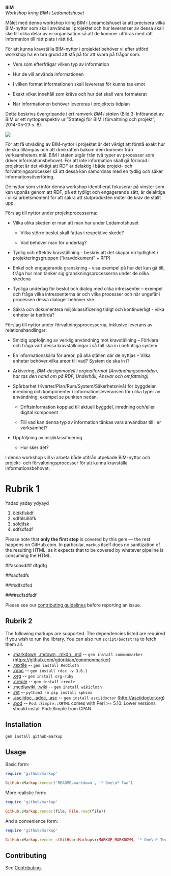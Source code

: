 **BIM**  
*Workshop kring BIM i Ledamotshuset*

Målet med denna workshop kring BIM i Ledamotshuset är att precisera vilka
BIM-nyttor som skall användas i projektet och hur leveranser av dessa skall ske
till olika delar av er organisation så att de kommer utföras med rätt
information till rätt plats i rätt tid.

För att kunna kravställa BIM-nyttor i projektet behöver vi efter utförd workshop
ha en bra grund att stå på för att svara på frågor som:

-   Vem som efterfrågar vilken typ av information

-   Hur de vill använda informationen

-   I vilken format informationen skall levereras för kunna tas emot

-   Exakt vilket innehåll som krävs och hur det skall vara formaterat

-   När informationen behöver levereras i projektets tidplan

Detta beskrivs övergripande i ert ramverk *BIM i state*n (Bild 3: Införandet av
BIM ur ett nyttoperspektiv ur ”Strategi för BIM i förvaltning och projekt”,
2014-05-23 s. 8).

![](media/64a16bf224c5ad6d55e676e63f2cf2c0.png)

För att få utväxling av BIM-nyttor i projektet är det viktigt att förstå exakt
hur de ska tillämpas och att drivkraften bakom dem kommer från verksamhetens
mål. BIM i staten utgår från två typer av processer som driver
informationsbehovet. För att inte information skall gå förlorad i projektet är
det viktigt att RDF är delaktig i både projekt- och förvaltningsprocesser så att
dessa kan samordnas med en tydlig och säker informationsöverföring.

De nyttor som vi inför denna workshop identifierat fokuserar på vinster som kan
uppnås genom att RDF, på ett tydligt och engagerande sätt, är delaktiga i olika
arbetsmoment för att säkra att slutprodukten möter de krav de ställt upp.

Förslag till nyttor under projektprocesserna:

-   Vilka olika skeden er man att man har under Ledamotshuset

    -   Vilka större beslut skall fattas i respektive skede?

    -   Vad behöver man för underlag?

-   Tydlig och effektiv kravställning - beskriv att det skapar en tydlighet i
    projekteringsgruppen (”kravdokument” + RFP)

-   Enkel och engagerande granskning – visa exempel på hur det kan gå till,
    fråga hur man tänker sig granskningsprocesserna under de olika skedena

-   Tydliga underlag för beslut och dialog med olika intressenter – exempel och
    fråga vilka intressenterna är och vilka processer och när ungefär i
    processen dessa dialoger behöver ske

-   Säkra och dokumentera miljöklassificering tidigt och kontinuerligt - vilka
    enheter är berörda?

Förslag till nyttor under förvaltningsprocesserna, inklusive leverans av
relationshandlingar:

-   Smidig uppföljning av verklig användning mot kravställning – Förklara och
    fråga vart dessa kravställningar i så fall ska in i befintliga system.

-   En informationskälla för areor, på alla ställen där de nyttjas – Vilka
    enheter behöver vilka areor till vad? System de ska in i?

-   Arkivering, *BIM-designmodell i orginalformat (Användningsområden, har tas
    den hand om på RDF, Underhåll, Ansvar och omfattning)*

-   Spårbarhet (Kvarter/Plan/Rum/System/Säkerhetsnivå) för byggdelar, inredning
    och komponenter i informationsleveransen för olika typer av användning,
    exempel se punkten nedan.

    -   Driftsinformation kopplad till aktuell byggdel, inredning och/eller
        digital komponent

    -   Till vad kan denna typ av information tänkas vara användbar till i er
        verksamhet?

-   Uppföljning av miljöklassificering

    -   Hur sker det?

I denna workshop vill vi arbeta både utifrån utpekade BIM-nyttor och projekt-
och förvaltningsprocesser för att kunna kravställa informationsbehovet.

Rubrik 1
========
Yadad yaday ydyayd
1. öldkflskdf
1. sdfölsdlöfk
1. söldjfsk
1. sdfsdfsdf

Please note that **only the first step** is covered by this gem — the rest happens on GitHub.com.  In particular, `markup` itself does no sanitization of the resulting HTML, as it expects that to be covered by whatever pipeline is consuming the HTML.

##asdasd##
dfgdfg

##sadfsdfs

###sdfsdfsd

####sdfsdfsdf

Please see our [contributing guidelines](CONTRIBUTING.md) before reporting an issue.

Rubrik 2
--------

The following markups are supported.  The dependencies listed are required if
you wish to run the library. You can also run `script/bootstrap` to fetch them all.

* [.markdown, .mdown, .mkdn, .md](http://daringfireball.net/projects/markdown/) -- `gem install commonmarker` (https://github.com/gjtorikian/commonmarker)
* [.textile](https://www.promptworks.com/textile) -- `gem install RedCloth`
* [.rdoc](https://rdoc.github.io/rdoc/) -- `gem install rdoc -v 3.6.1`
* [.org](http://orgmode.org/) -- `gem install org-ruby`
* [.creole](http://wikicreole.org/) -- `gem install creole`
* [.mediawiki, .wiki](http://www.mediawiki.org/wiki/Help:Formatting) -- `gem install wikicloth`
* [.rst](http://docutils.sourceforge.net/rst.html) -- `python3 -m pip install sphinx`
* [.asciidoc, .adoc, .asc](http://asciidoc.org/) -- `gem install asciidoctor` (http://asciidoctor.org)
* [.pod](http://search.cpan.org/dist/perl/pod/perlpod.pod) -- `Pod::Simple::XHTML`
  comes with Perl >= 5.10. Lower versions should install Pod::Simple from CPAN.


Installation
-----------

```
gem install github-markup
```

Usage
-----

Basic form:

```ruby
require 'github/markup'

GitHub::Markup.render('README.markdown', '* One\n* Two')
```

More realistic form:

```ruby
require 'github/markup'

GitHub::Markup.render(file, File.read(file))
```

And a convenience form:

```ruby
require 'github/markup'

GitHub::Markup.render_s(GitHub::Markups::MARKUP_MARKDOWN, '* One\n* Two')
```


Contributing
------------

See [Contributing](CONTRIBUTING.md).
